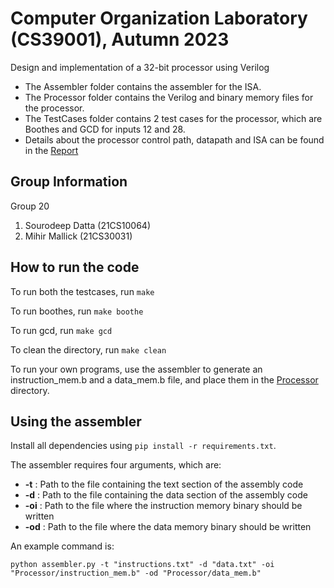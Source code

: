 # Computer Organization Laboratory (CS39001), Autumn 2023
Design and implementation of a 32-bit processor using Verilog

- The Assembler folder contains the assembler for the ISA.
- The Processor folder contains the Verilog and binary memory files for the processor.
- The TestCases folder contains 2 test cases for the processor, which are Boothes and GCD for inputs 12 and 28.
- Details about the processor control path, datapath and ISA can be found in the [Report](./Report.pdf) 
## Group Information
Group 20
1. Sourodeep Datta (21CS10064)
2. Mihir Mallick (21CS30031)

## How to run the code
To run both the testcases, run `make`

To run boothes, run `make boothe`

To run gcd, run `make gcd`

To clean the directory, run `make clean`

To run your own programs, use the assembler to generate an instruction_mem.b and a data_mem.b file, and place them in the [Processor](./Processor) directory.

## Using the assembler
Install all dependencies using `pip install -r requirements.txt`.

The assembler requires four arguments, which are:
- **-t** : Path to the file containing the text section of the assembly code
- **-d** : Path to the file containing the data section of the assembly code
- **-oi** : Path to the file where the instruction memory binary should be written
- **-od** : Path to the file where the data memory binary should be written

An example command is:
```
python assembler.py -t "instructions.txt" -d "data.txt" -oi "Processor/instruction_mem.b" -od "Processor/data_mem.b"
```
